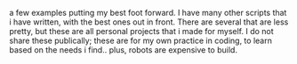 a few examples putting my best foot forward. I have many other scripts that i have written, with the best ones out in front. There are several that are less pretty, but these are all personal projects that i made for myself.
I do not share these publically; these are for my own practice in coding, to learn based on the needs i find.. plus, robots are expensive to build.

